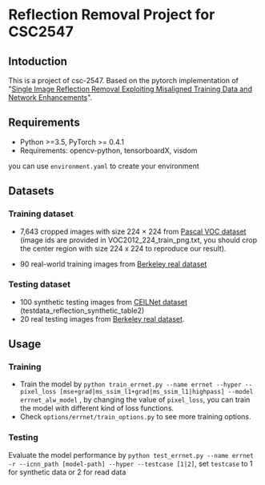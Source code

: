 # Reflection Removal Project for CSC2547

## Intoduction

This is a project of csc-2547. Based on the pytorch implementation of "[Single Image Reflection Removal Exploiting Misaligned Training Data and Network Enhancements](https://arxiv.org/abs/1904.00637)".


## Requirements

* Python >=3.5, PyTorch >= 0.4.1
* Requirements: opencv-python, tensorboardX, visdom


you can use `environment.yaml` to create your environment

## Datasets

### Training dataset
* 7,643 cropped images with size 224 × 224 from
  [Pascal VOC dataset](http://host.robots.ox.ac.uk/pascal/VOC/) (image ids are provided in VOC2012_224_train_png.txt, you should crop the center region with size 224 x 224 to reproduce our result). 

* 90 real-world training images from [Berkeley real dataset](https://github.com/ceciliavision/perceptual-reflection-removal) 

### Testing dataset
* 100 synthetic testing images from [CEILNet dataset](https://github.com/fqnchina/CEILNet) (testdata_reflection_synthetic_table2) 
* 20 real testing images from [Berkeley real dataset](https://github.com/ceciliavision/perceptual-reflection-removal).


      
## Usage
### Training

* Train the model by ```python train_errnet.py --name errnet --hyper --pixel_loss [mse+grad|ms_ssim_l1+grad|ms_ssim_l1|highpass] --model errnet_alw_model``` , by changing the value of `pixel_loss`, you can train the model with different kind of loss functions.
* Check ```options/errnet/train_options.py``` to see more training options. 

### Testing

Evaluate the model performance by ```python test_errnet.py --name errnet -r --icnn_path [model-path] --hyper --testcase [1|2]```, set `testcase` to 1 for synthetic data or 2 for read data


